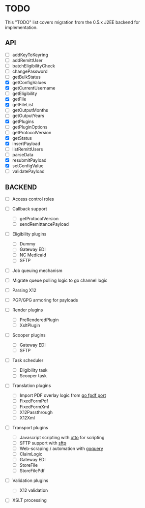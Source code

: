 # TODO

This "TODO" list covers migration from the 0.5.x J2EE backend for implementation.

## API

- [ ] addKeyToKeyring
- [ ] addRemittUser
- [ ] batchEligibilityCheck
- [ ] changePassword
- [ ] getBulkStatus
- [x] getConfigValues
- [x] getCurrentUsername
- [ ] getEligibility
- [x] getFile
- [x] getFileList
- [ ] getOutputMonths
- [ ] getOutputYears
- [x] getPlugins
- [ ] getPluginOptions
- [ ] getProtocolVersion
- [x] getStatus
- [x] insertPayload
- [ ] listRemittUsers
- [ ] parseData
- [x] resubmitPayload
- [x] setConfigValue
- [ ] validatePayload

## BACKEND

- [ ] Access control roles
- [ ] Callback support
  - [ ] getProtocolVersion
  - [ ] sendRemittancePayload
- [ ] Eligibility plugins
  - [ ] Dummy
  - [ ] Gateway EDI
  - [ ] NC Medicaid
  - [ ] SFTP
- [ ] Job queuing mechanism
- [ ] Migrate queue polling logic to go channel logic
- [ ] Parsing X12
- [ ] PGP/GPG armoring for payloads
- [ ] Render plugins
  - [ ] PreRenderedPlugin
  - [ ] XsltPlugin
- [ ] Scooper plugins
  - [ ] Gateway EDI
  - [ ] SFTP
- [ ] Task scheduler
  - [ ] Eligibility task
  - [ ] Scooper task
- [ ] Translation plugins
  - [ ] Import PDF overlay logic from [go fpdf port](https://github.com/jung-kurt/gofpdf)
  - [ ] FixedFormPdf
  - [ ] FixedFormXml
  - [ ] X12Passthrough
  - [ ] X12Xml
- [ ] Transport plugins
  - [ ] Javascript scripting with [otto](https://github.com/robertkrimen/otto) for scripting
  - [ ] SFTP support with [sftp](https://github.com/pkg/sftp)
  - [ ] Web-scraping / automation with [goquery](https://github.com/PuerkitoBio/goquery)
  - [ ] ClaimLogic
  - [ ] Gateway EDI
  - [ ] StoreFile
  - [ ] StoreFilePdf
- [ ] Validation plugins
  - [ ] X12 validation
- [ ] XSLT processing

